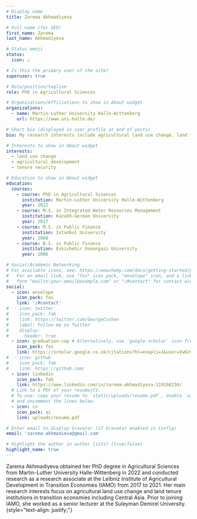 ```yaml
---
# Display name
title: Zarema Akhmadiyeva

# Full name (for SEO)
first_name: Zarema
last_name: Akhmadiyeva

# Status emoji
status:
  icon: ☕️

# Is this the primary user of the site?
superuser: true

# Role/position/tagline
role: PhD in Agricultural Sciences

# Organizations/Affiliations to show in About widget
organizations:
  - name: Martin-Luther University Halle-Wittenberg
    url: https://www.uni-halle.de/

# Short bio (displayed in user profile at end of posts)
bio: My research interests include agricultural land use change, land tenure institutions, land rights, and gender inequality.

# Interests to show in About widget
interests:
  - land use change
  - agricultural development
  - tenure security

# Education to show in About widget
education:
  courses:
    - course: PhD in Agricultural Sciences
      institution: Martin-Luther University Halle-Wittenberg
      year: 2022
    - course: M.S. in Integrated Water Resources Management
      institution: Kazakh-German University
      year: 2017
    - course: M.S. in Public Finance
      institution: Istanbul University
      year: 2008
    - course: B.S. in Public Finance
      institution: Eskishehir Osmangazi University
      year: 2006

# Social/Academic Networking
# For available icons, see: https://wowchemy.com/docs/getting-started/page-builder/#icons
#   For an email link, use "fas" icon pack, "envelope" icon, and a link in the
#   form "mailto:your-email@example.com" or "/#contact" for contact widget.
social:
  - icon: envelope
    icon_pack: fas
    link: '/#contact'
#  - icon: twitter
#    icon_pack: fab
#    link: https://twitter.com/GeorgeCushen
#    label: Follow me on Twitter
#    display:
#      header: true
  - icon: graduation-cap # Alternatively, use `google-scholar` icon from `ai` icon pack
    icon_pack: fas
    link: https://scholar.google.co.uk/citations?hl=en&pli=1&user=Vw62vbAAAAAJ
#  - icon: github
#    icon_pack: fab
#    link: https://github.com/
  - icon: linkedin
    icon_pack: fab
    link: https://www.linkedin.com/in/zarema-akhmadiyeva-1191b8234/
  # Link to a PDF of your resume/CV.
  # To use: copy your resume to `static/uploads/resume.pdf`, enable `ai` icons in `params.yaml`,
  # and uncomment the lines below.
  - icon: cv
    icon_pack: ai
    link: uploads/resume.pdf

# Enter email to display Gravatar (if Gravatar enabled in Config)
email: 'zarema.akhmadieva@gmail.com'

# Highlight the author in author lists? (true/false)
highlight_name: true
---
```


Zarema Akhmadiyeva obtained her PhD degree in Agricultural Sciences from Martin-Luther University Halle-Wittenberg in 2022 and conducted research as a research associate at the Leibniz Institute of Agricultural Development in Transition Economies (IAMO) from 2017 to 2021. Her main research interests focus on agricultural land use change and land tenure institutions in transition economies including Central Asia. Prior to joining IAMO, she worked as a senior lecturer at the Suleyman Demirel University.
{style="text-align: justify;"}
